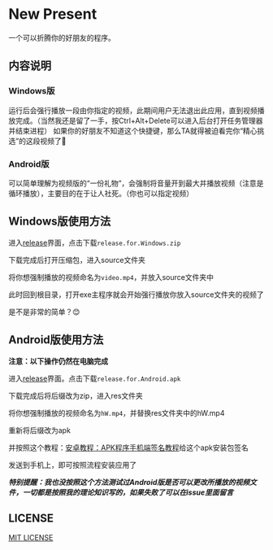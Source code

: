 # New Present
一个可以折腾你的好朋友的程序。

## 内容说明
### Windows版
运行后会强行播放一段由你指定的视频，此期间用户无法退出此应用，直到视频播放完成。（当然我还是留了一手，按Ctrl+Alt+Delete可以进入后台打开任务管理器并结束进程）
如果你的好朋友不知道这个快捷键，那么TA就得被迫看完你“精心挑选”的这段视频了🤣

### Android版
可以简单理解为视频版的“一份礼物”，会强制将音量开到最大并播放视频（注意是循环播放），主要目的在于让人社死。（你也可以指定视频）

## Windows版使用方法
进入[release](https://github.com/FangZirui-E5/Cerulean/releases)界面，点击下载```release.for.Windows.zip```

下载完成后打开压缩包，进入source文件夹

将你想强制播放的视频命名为```video.mp4```，并放入source文件夹中

此时回到根目录，打开exe主程序就会开始强行播放你放入source文件夹的视频了

是不是非常的简单？😊
## Android版使用方法
**注意：以下操作仍然在电脑完成**

进入[release](https://github.com/FangZirui-E5/Cerulean/releases)界面。点击下载```release.for.Android.apk```

下载完成后将后缀改为zip，进入res文件夹

将你想强制播放的视频命名为```hW.mp4```，并替换res文件夹中的hW.mp4

重新将后缀改为apk

并按照这个教程：[安卓教程：APK程序手机端签名教程](https://sspai.com/post/23947)给这个apk安装包签名

发送到手机上，即可按照流程安装应用了

***特别提醒：我也没按照这个方法测试过Android版是否可以更改所播放的视频文件，一切都是按照我的理论知识写的，如果失败了可以在issue里面留言***

## LICENSE
[MIT LICENSE](https://github.com/FangZirui-E5/New-Present/blob/main/LICENSE)
